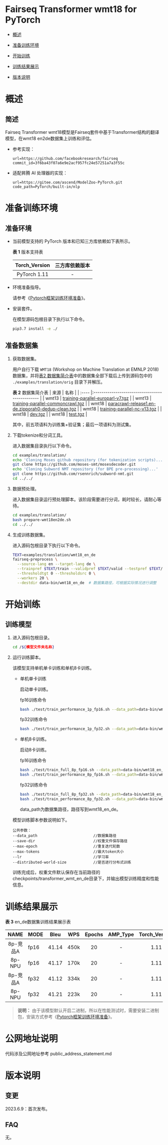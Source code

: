 # Fairseq Transformer wmt18 for PyTorch

- [概述](概述.md)

- [准备训练环境](准备训练环境.md)

- [开始训练](开始训练.md)

- [训练结果展示](训练结果展示.md)

- [版本说明](版本说明.md)


# 概述

## 简述

Fairseq Transformer wmt18模型是Fairseq套件中基于Transformer结构的翻译模型，在wmt18 en2de数据集上训练和评估。

- 参考实现：

  ```
  url=https://github.com/facebookresearch/fairseq
  commit_id=3f6ba43f07a6e9e2acf957fc24e57251a7a3f55c
  ```

- 适配昇腾 AI 处理器的实现：

  ```
  url=https://gitee.com/ascend/ModelZoo-PyTorch.git
  code_path=PyTorch/built-in/nlp
  ```


# 准备训练环境

## 准备环境

- 当前模型支持的 PyTorch 版本和已知三方库依赖如下表所示。

  **表 1**  版本支持表

  | Torch_Version      | 三方库依赖版本                                 |
  | :--------: | :----------------------------------------------------------: |
  | PyTorch 1.11 | - |

- 环境准备指导。

  请参考《[Pytorch框架训练环境准备](https://www.hiascend.com/document/detail/zh/ModelZoo/pytorchframework/ptes)》。

- 安装套件。

  在模型源码包根目录下执行以下命令。
  ```bash
  pip3.7 install -e ./ 
  ```


## 准备数据集

1. 获取数据集。
  
    用户自行下载 `WMT18` (Workshop on Machine Translation at EMNLP 2018)数据集，并将[表2 数据集简介表](表2)中的数据集全部下载后上传到源码包中的 `./examples/translation/orig` 目录下并解压。

    **表 2**  数据集简介表
    | 来源  | 名称                                             |
    | :---- |:----------------------------------------------- |
    | wmt13 | [training-parallel-europarl-v7.tgz](http://statmt.org/wmt13/training-parallel-europarl-v7.tgz) |
    | wmt13 | [training-parallel-commoncrawl.tgz](http://statmt.org/wmt13/training-parallel-commoncrawl.tgz) |
    | wmt18 | [paracrawl-release1.en-de.zipporah0-dedup-clean.tgz](https://s3.amazonaws.com/web-language-models/paracrawl/release1/paracrawl-release1.en-de.zipporah0-dedup-clean.tgz) |
    | wmt18 | [training-parallel-nc-v13.tgz](http://data.statmt.org/wmt18/translation-task/training-parallel-nc-v13.tgz) |
    | wmt18 | [dev.tgz](http://data.statmt.org/wmt18/translation-task/dev.tgz) |
    | wmt18 | [test.tgz](http://data.statmt.org/wmt18/translation-task/test.tgz) |

    其中，前五项语料为训练集+验证集；最后一项语料为测试集。

2. 下载tokenize和分词工具。

    进入数据集目录执行以下命令。
    ```bash
    cd examples/translation/
    echo 'Cloning Moses github repository (for tokenization scripts)...'
    git clone https://github.com/moses-smt/mosesdecoder.git
    echo 'Cloning Subword NMT repository (for BPE pre-processing)...'
    git clone https://github.com/rsennrich/subword-nmt.git
    cd ../../
    ```

2. 数据预处理。

    进入数据集目录运行预处理脚本。该阶段需要进行分词，耗时较长，请耐心等待。
    ```bash
    cd examples/translation/
    bash prepare-wmt18en2de.sh
    cd ../../
    ```

3. 生成训练数据集。
  
    进入源码包根目录下执行以下命令。
    ```bash
    TEXT=examples/translation/wmt18_en_de
    fairseq-preprocess \
      --source-lang en --target-lang de \
      --trainpref $TEXT/train --validpref $TEXT/valid --testpref $TEXT/test \
      --thresholdtgt 0 --thresholdsrc 0 \
      --workers 20 \
      --destdir data-bin/wmt18_en_de  # 数据集路径，可根据实际情况进行调整
    ```

# 开始训练

## 训练模型

1. 进入源码包根目录。

   ```bash
   cd /${模型文件夹名称}
   ```

2. 运行训练脚本。

    该模型支持单机单卡训练和单机8卡训练。

    - 单机单卡训练

      启动单卡训练。

      fp16训练命令
      ```bash
      bash ./test/train_performance_1p_fp16.sh --data_path=data-bin/wmt18_en_de  # 单卡性能
      ```
      
      fp32训练命令
      ```bash
      bash ./test/train_performance_1p_fp32.sh --data_path=data-bin/wmt18_en_de  # 单卡性能
      ```

    - 单机8卡训练。

      启动8卡训练。

      fp16训练命令
      ```bash
      bash ./test/train_full_8p_fp16.sh --data_path=data-bin/wmt18_en_de  # 8卡精度
      bash ./test/train_performance_8p_fp16.sh --data_path=data-bin/wmt18_en_de  # 8卡性能
      ```
      
      fp32训练命令
      ```bash
      bash ./test/train_full_8p_fp32.sh --data_path=data-bin/wmt18_en_de  # 8卡精度
      bash ./test/train_performance_8p_fp32.sh --data_path=data-bin/wmt18_en_de  # 8卡性能
      ```

      data_path为数据集路径，路径写到wmt18_en_de。

    
    模型训练脚本参数说明如下。

    ```
    公共参数：
    --data_path                         //数据集路径
    --save-dir                          //权重文件保存路径
    --max-epoch                         //重复迭代轮数
    --max-tokens                        //最大token大小
    --lr                                //学习率
    --distributed-world-size            //是否进行分布式训练
    ```
    
    训练完成后，权重文件默认保存在当前路径的checkpoints/transformer_wmt_en_de目录下，并输出模型训练精度和性能信息。

# 训练结果展示

**表 3**  en_de数据集训练结果展示表

| NAME  | MODE | Bleu  | WPS  | Epochs | AMP_Type | Torch_Version |
| :---: |------|:-----:|:----:| :---: | :---: | :---: |
| 8p-竞品A | fp16 | 41.14 | 450k | 20 | - | 1.11 |
| 8p-NPU | fp16 | 41.17 | 170k | 20 | - | 1.11 |
| 8p-竞品A | fp32 | 41.12 | 334k | 20 | - | 1.11 |
| 8p-NPU | fp32 | 41.21 | 223k | 20 | - | 1.11 |

> **说明：** 
   >由于该模型默认开启二进制，所以在性能测试时，需要安装二进制包，安装方式参考《[Pytorch框架训练环境准备](https://www.hiascend.com/document/detail/zh/ModelZoo/pytorchframework/ptes)》。

# 公网地址说明

代码涉及公网地址参考 public_address_statement.md

# 版本说明

## 变更

2023.6.9：首次发布。

## FAQ

无。

